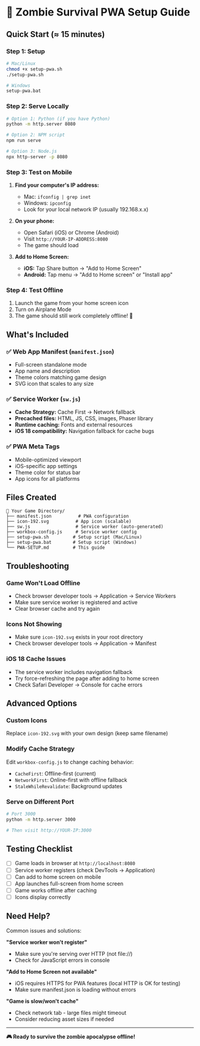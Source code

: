 # 🧟 Zombie Survival PWA Setup Guide

## Quick Start (≈ 15 minutes)

### Step 1: Setup
```bash
# Mac/Linux
chmod +x setup-pwa.sh
./setup-pwa.sh

# Windows
setup-pwa.bat
```

### Step 2: Serve Locally
```bash
# Option 1: Python (if you have Python)
python -m http.server 8080

# Option 2: NPM script
npm run serve

# Option 3: Node.js
npx http-server -p 8080
```

### Step 3: Test on Mobile
1. **Find your computer's IP address:**
   - Mac: `ifconfig | grep inet`
   - Windows: `ipconfig`
   - Look for your local network IP (usually 192.168.x.x)

2. **On your phone:**
   - Open Safari (iOS) or Chrome (Android)
   - Visit `http://YOUR-IP-ADDRESS:8080`
   - The game should load

3. **Add to Home Screen:**
   - **iOS:** Tap Share button → "Add to Home Screen"
   - **Android:** Tap menu → "Add to Home screen" or "Install app"

### Step 4: Test Offline
1. Launch the game from your home screen icon
2. Turn on Airplane Mode
3. The game should still work completely offline! 🎉

## What's Included

### ✅ Web App Manifest (`manifest.json`)
- Full-screen standalone mode
- App name and description
- Theme colors matching game design
- SVG icon that scales to any size

### ✅ Service Worker (`sw.js`)
- **Cache Strategy:** Cache First → Network fallback
- **Precached files:** HTML, JS, CSS, images, Phaser library
- **Runtime caching:** Fonts and external resources
- **iOS 18 compatibility:** Navigation fallback for cache bugs

### ✅ PWA Meta Tags
- Mobile-optimized viewport
- iOS-specific app settings
- Theme color for status bar
- App icons for all platforms

## Files Created

```
📁 Your Game Directory/
├── manifest.json          # PWA configuration
├── icon-192.svg          # App icon (scalable)
├── sw.js                 # Service worker (auto-generated)
├── workbox-config.js     # Service worker config
├── setup-pwa.sh         # Setup script (Mac/Linux)
├── setup-pwa.bat        # Setup script (Windows)
└── PWA-SETUP.md         # This guide
```

## Troubleshooting

### Game Won't Load Offline
- Check browser developer tools → Application → Service Workers
- Make sure service worker is registered and active
- Clear browser cache and try again

### Icons Not Showing
- Make sure `icon-192.svg` exists in your root directory
- Check browser developer tools → Application → Manifest

### iOS 18 Cache Issues
- The service worker includes navigation fallback
- Try force-refreshing the page after adding to home screen
- Check Safari Developer → Console for cache errors

## Advanced Options

### Custom Icons
Replace `icon-192.svg` with your own design (keep same filename)

### Modify Cache Strategy
Edit `workbox-config.js` to change caching behavior:
- `CacheFirst`: Offline-first (current)
- `NetworkFirst`: Online-first with offline fallback
- `StaleWhileRevalidate`: Background updates

### Serve on Different Port
```bash
# Port 3000
python -m http.server 3000

# Then visit http://YOUR-IP:3000
```

## Testing Checklist

- [ ] Game loads in browser at `http://localhost:8080`
- [ ] Service worker registers (check DevTools → Application)
- [ ] Can add to home screen on mobile
- [ ] App launches full-screen from home screen
- [ ] Game works offline after caching
- [ ] Icons display correctly

## Need Help?

Common issues and solutions:

**"Service worker won't register"**
- Make sure you're serving over HTTP (not file://)
- Check for JavaScript errors in console

**"Add to Home Screen not available"**
- iOS requires HTTPS for PWA features (local HTTP is OK for testing)
- Make sure manifest.json is loading without errors

**"Game is slow/won't cache"**
- Check network tab - large files might timeout
- Consider reducing asset sizes if needed

---

**🎮 Ready to survive the zombie apocalypse offline!** 